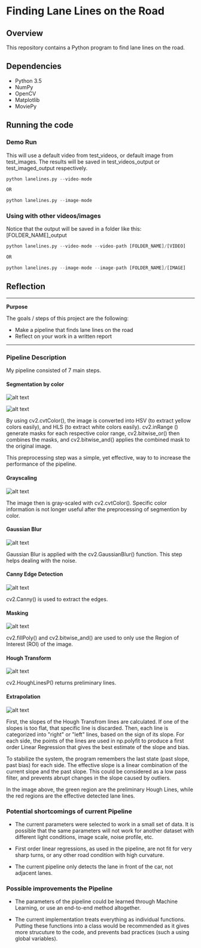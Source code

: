 # Finding Lane Lines on the Road

## Overview

This repository contains a Python program to find lane lines on the road.

## Dependencies

* Python 3.5
* NumPy
* OpenCV
* Matplotlib
* MoviePy

## Running the code

### Demo Run

This will use a default video from test_videos, or default image from test_images.
The results will be saved in test_videos_output or test_imaged_output respectively.

```python
python lanelines.py --video-mode

OR

python lanelines.py --image-mode
```

### Using with other videos/images

Notice that the output will be saved in a folder like this:  [FOLDER_NAME]_output

```python
python lanelines.py --video-mode --video-path [FOLDER_NAME]/[VIDEO]

OR

python lanelines.py --image-mode --image-path [FOLDER_NAME]/[IMAGE]
```

## Reflection

---

**Purpose**

The goals / steps of this project are the following:
* Make a pipeline that finds lane lines on the road
* Reflect on your work in a written report

---

### Pipeline Description

My pipeline consisted of 7 main steps.

#### Segmentation by color

![alt text](./process_images/before.jpg "Before")

![alt text](./process_images/preprocess.jpg "Preprocessed")

By using cv2.cvtColor(), the image is converted into HSV (to extract yellow colors easily), and HLS (to extract white colors easily). cv2.inRange () generate masks for each respective color range, cv2.bitwise_or() then combines the masks, and cv2.bitwise_and() applies the combined mask to the original image.

This preprocessing step was a simple, yet effective, way to to increase the performance of the pipeline.

#### Grayscaling

![alt text](./process_images/gray.jpg "Gray-Scaled")

The image then is gray-scaled with cv2.cvtColor(). Specific color information is not longer useful after the preprocessing of segmention by color.

#### Gaussian Blur

![alt text](./process_images/blur.jpg "Blurred")

Gaussian Blur is applied with the cv2.GaussianBlur() function. This step helps dealing with the noise.

#### Canny Edge Detection

![alt text](./process_images/canny.jpg "Canny Edges")

cv2.Canny() is used to extract the edges.

#### Masking

![alt text](./process_images/mask.jpg "Masked to Region of Interest")

cv2.fillPoly() and cv2.bitwise_and() are used to only use the Region of Interest (ROI) of the image.

#### Hough Transform

![alt text](./process_images/hough.jpg "Hough Line Transform")

cv2.HoughLinesP() returns preliminary lines.

#### Extrapolation

![alt text](./process_images/result.jpg "Final Result")

First, the slopes of the Hough Transfrom lines are calculated. If one of the slopes is too flat, that specific line is discarded. Then, each line is categorized into "right" or "left" lines, based on the sign of its slope. For each side, the points of the lines are used in np.polyfit to produce a first order Linear Regression that gives the best estimate of the slope and bias.

To stabilize the system, the program remembers the last state (past slope, past bias) for each side. The effective slope is a linear combination of the current slope and the past slope. This could be considered as a low pass filter, and prevents abrupt changes in the slope caused by outliers.

In the image above, the green region are the preliminary Hough Lines, while the red regions are the effective detected lane lines.

### Potential shortcomings of current Pipeline


* The current parameters were selected to work in a small set of data. It is possible that the same parameters will not work for another dataset with different light conditions, image scale, noise profile, etc.

* First order linear regressions, as used in the pipeline, are not fit for very sharp turns, or any other road condition with high curvature.

* The current pipeline only detects the lane in front of the car, not adjacent lanes.



### Possible improvements the Pipeline

* The parameters of the pipeline could be learned through Machine Learning, or use an end-to-end method altogether.


* The current implementation treats everything as individual functions. Putting these functions into a class would be recommended as it gives more strucuture to the code, and prevents bad practices (such a using global variables).

